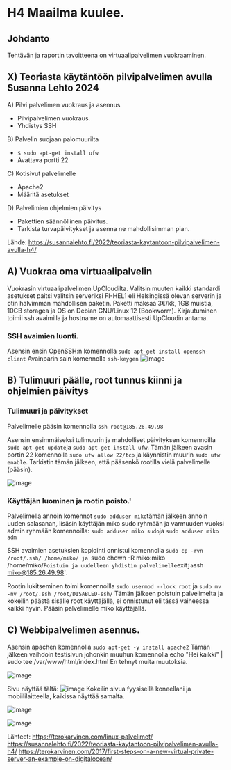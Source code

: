 # H4 Maailma kuulee.

## Johdanto 
Tehtävän ja raportin tavoitteena on virtuaalipalvelimen vuokraaminen.

## X) Teoriasta käytäntöön pilvipalvelimen avulla Susanna Lehto 2024
A) Pilvi palvelimen vuokraus ja asennus
 - Pilvipalvelimen vuokraus.
 - Yhdistys SSH

B) Palvelin suojaan palomuurilta
- `$ sudo apt-get install ufw`
- Avattava portti 22

C) Kotisivut palvelimelle
 - Apache2
 - Määritä asetukset

D) Palvelimien ohjelmien päivitys
- Pakettien säännöllinen päivitus.
- Tarkista turvapäivitykset ja asenna ne mahdollisimman pian.

Lähde: https://susannalehto.fi/2022/teoriasta-kaytantoon-pilvipalvelimen-avulla-h4/

## A) Vuokraa oma virtuaalipalvelin
Vuokrasin virtuaalipalvelimen UpCloudilta. 
Valitsin muuten kaikki standardi asetukset paitsi valitsin serveriksi FI-HEL1 eli Helsingissä olevan serverin ja otin halvimman mahdollisen paketin.
Paketti maksaa 3€/kk, 1GB muistia, 10GB storagea ja OS on Debian GNU/Linux 12 (Bookworm). 
Kirjautuminen toimii ssh avaimilla ja hostname on automaattisesti UpCloudin antama. 

### SSH avaimien luonti.
Asensin ensin OpenSSH:n komennolla `sudo apt-get install openssh-client`
Avainparin sain komennolla `ssh-keygen`
![image](https://github.com/user-attachments/assets/242199d7-9962-4a09-9287-1a1d22896057)




## B) Tulimuuri päälle, root tunnus kiinni ja ohjelmien päivitys

### Tulimuuri ja päivitykset
Palvelimelle pääsin komennolla `ssh root@185.26.49.98`

Asensin ensimmäiseksi tulimuurin ja mahdolliset päivityksen komennoilla `sudo apt-get update`ja `sudo apt-get install ufw`.
Tämän jälkeen avasin portin 22 komennolla `sudo ufw allow 22/tcp` ja käynnistin muurin `sudo ufw enable`.
Tarkistin tämän jälkeen, että pääsenkö rootilla vielä palvelimelle (pääsin).

![image](https://github.com/user-attachments/assets/3570658e-acb4-49f1-8985-5c6f01bc51b0)

### Käyttäjän luominen ja rootin poisto.'

Palvelimella annoin komennot `sudo adduser miko`tämän jälkeen annoin uuden salasanan, lisäsin käyttäjän miko sudo ryhmään ja varmuuden vuoksi admin ryhmään komennoilla:
`sudo adduser miko sudo`ja `sudo adduser miko adm`

SSH avaimien asetuksien kopiointi onnistui komennolla `sudo cp -rvn /root/.ssh/ /home/miko/ ja `sudo chown -R miko:miko /home/miko/`
Poistuin ja uudelleen yhdistin palvelimelle `exit` ja `ssh miko@185.26.49.98`. 

Rootin lukitseminen toimi komennoilla `sudo usermod --lock root` ja `sudo mv -nv /root/.ssh /root/DISABLED-ssh/`
Tämän jälkeen poistuin palvelimelta ja kokeilin päästä sisälle root käyttäjällä, ei onnistunut eli tässä vaiheessa kaikki hyvin.
Pääsin palvelimelle miko käyttäjällä.

## C) Webbipalvelimen asennus.

Asensin apachen komennolla `sudo apt-get -y install apache2`
Tämän jälkeen vaihdoin testisivun johonkin muuhun komennolla echo "Hei kaikki" | sudo tee /var/www/html/index.html
En tehnyt muita muutoksia.

![image](https://github.com/user-attachments/assets/2b5c197b-39bd-4018-81ab-b762c34507ff)


Sivu näyttää tältä:
![image](https://github.com/user-attachments/assets/96bec3c8-d0b7-4459-b2f4-a74dc780ac77)
Kokeilin sivua fyysisellä koneellani ja mobiililaitteella, kaikissa näyttää samalta.


![image](https://github.com/user-attachments/assets/334f34d3-77e8-401c-840d-fc507e259805)

![image](https://github.com/user-attachments/assets/b5b4515c-97f3-4953-a5cd-8fe2b0dc9daf)





Lähteet: https://terokarvinen.com/linux-palvelimet/
https://susannalehto.fi/2022/teoriasta-kaytantoon-pilvipalvelimen-avulla-h4/
https://terokarvinen.com/2017/first-steps-on-a-new-virtual-private-server-an-example-on-digitalocean/
